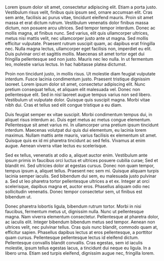 Lorem ipsum dolor sit amet, consectetur adipiscing elit. Etiam a porta justo. Vestibulum risus velit, finibus quis ipsum sed, ornare accumsan elit. Cras sem ante, facilisis ac purus vitae, tincidunt eleifend mauris. Proin sit amet massa et erat dictum rutrum. Vestibulum venenatis dolor finibus massa dictum, non posuere arcu ultrices. Sed tempor tempor interdum. Donec ac mollis magna, at finibus nunc. Sed varius, elit quis ullamcorper ultrices, metus nisi mattis velit, nec ullamcorper justo ante ut magna. Sed mollis efficitur vulputate. Praesent rutrum suscipit quam, ac dapibus erat fringilla nec. Nulla magna lectus, ullamcorper eget facilisis non, imperdiet eu elit. Duis pulvinar orci et sagittis mollis. Maecenas sit amet tortor eget dui fringilla pellentesque sed non justo. Mauris nec leo nulla. In ut fermentum leo, molestie varius lectus. In hac habitasse platea dictumst.

Proin non tincidunt justo, in mollis risus. Ut molestie diam feugiat vulputate interdum. Fusce lacinia condimentum justo. Praesent tristique dignissim laoreet. Lorem ipsum dolor sit amet, consectetur adipiscing elit. Nunc pretium consequat tellus, et aliquam elit malesuada vel. Donec non pellentesque elit. Sed in nisl laoreet augue tempus varius non sed libero. Vestibulum ut vulputate dolor. Quisque quis suscipit magna. Morbi vitae nibh dui. Cras et tellus sed elit congue tristique a eu diam.

Duis feugiat semper ex vitae suscipit. Morbi condimentum tempus dui, in aliquet risus interdum ac. Duis eget metus ac metus congue elementum. Pellentesque sit amet varius mi. In ullamcorper urna pretium ipsum tincidunt interdum. Maecenas volutpat dui quis dui elementum, eu lacinia lorem maximus. Nullam mattis ante mauris, varius facilisis ex elementum sit amet. Quisque quis ex id mi pharetra tincidunt ac sed felis. Vivamus at enim augue. Aenean viverra vitae lectus eu scelerisque.

Sed ex tellus, venenatis at odio a, aliquet auctor enim. Vestibulum ante ipsum primis in faucibus orci luctus et ultrices posuere cubilia curae; Sed et blandit mi. Sed ultricies dolor at egestas cursus. Donec non quam tempor, tempus ipsum a, aliquet tellus. Praesent nec sem mi. Quisque aliquam turpis lacinia semper iaculis. Sed bibendum dui sem, eu malesuada justo pulvinar a. Sed ut leo pharetra tortor pellentesque ultrices a et ex. Integer at orci scelerisque, dapibus magna et, auctor eros. Phasellus aliquam odio nec sollicitudin venenatis. Donec tempor consectetur sem, ut finibus est bibendum ut.

Donec pharetra lobortis ligula, bibendum rutrum tortor. Morbi in nisi faucibus, fermentum metus ut, dignissim nulla. Nunc ut pellentesque magna. Nam viverra elementum consectetur. Pellentesque at pharetra dolor, ac iaculis elit. Integer bibendum bibendum metus sed tempor. Aenean non ultrices velit, nec pulvinar tellus. Cras quis nunc blandit, commodo quam at, efficitur sapien. Phasellus dapibus lectus at eros pellentesque, a porttitor quam cursus. Pellentesque pellentesque lectus id eleifend dictum. Pellentesque convallis blandit convallis. Cras egestas, sem id iaculis molestie, ipsum tellus egestas lacus, a tincidunt dui neque eu ligula. In a libero urna. Etiam sed turpis eleifend, dignissim augue nec, fringilla lorem.